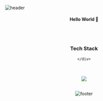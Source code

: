 
![header](https://capsule-render.vercel.app/api?type=waving&color=gradient&height=300&section=header&text=busymidnight&fontAlignY=40&fontSize=100&desc=🌷&descAlignY=65&animation=twinkling)

<div align="center">
  <h4>Hello World 👋</h4>
	

  <br /><br />
  <h3>Tech Stack</h3>
  <div class="stack">
    
	</div>
 <br />

	
 <br />
<a href="https://hits.seeyoufarm.com"><img src="https://hits.seeyoufarm.com/api/count/incr/badge.svg?url=https%3A%2F%2Fgithub.com%2Fbusymidnight&count_bg=%23BEBEBE&title_bg=%23FFFFFF&icon=baidu.svg&icon_color=%23726161&title=%C2%B7&edge_flat=false"/></a>

<br />
<br />
</div>

![footer](https://capsule-render.vercel.app/api?section=footer&type=waving&color=e2e4e3&height=130)


 

